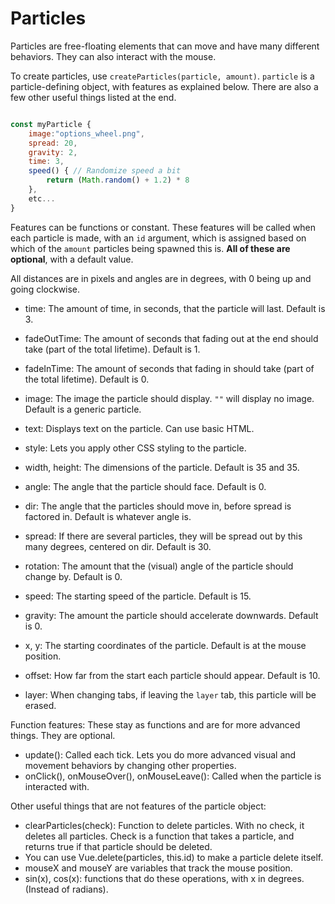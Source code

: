 # Particles

Particles are free-floating elements that can move and have many different behaviors. They can also interact with the mouse.

To create particles, use `createParticles(particle, amount)`. `particle` is a particle-defining object, with features as explained below. There are also a few other useful things listed at the end.

```js

const myParticle {
    image:"options_wheel.png",
    spread: 20,
    gravity: 2,
    time: 3,
    speed() { // Randomize speed a bit
        return (Math.random() + 1.2) * 8 
    },
    etc...
}
```

Features can be functions or constant. These features will be called when each particle is made, with an `id` argument, which is assigned based on which of the `amount` particles being spawned this is. **All of these are optional**, with a default value.

All distances are in pixels and angles are in degrees, with 0 being up and going clockwise.

- time: The amount of time, in seconds, that the particle will last. Default is 3.
- fadeOutTime: The amount of seconds that fading out at the end should take (part of the total lifetime). Default is 1.
- fadeInTime: The amount of seconds that fading in should take (part of the total lifetime). Default is 0.

- image: The image the particle should display. `""` will display no image. Default is a generic particle.
- text: Displays text on the particle. Can use basic HTML.
- style: Lets you apply other CSS styling to the particle.
- width, height: The dimensions of the particle. Default is 35 and 35.

- angle: The angle that the particle should face. Default is 0.
- dir: The angle that the particles should move in, before spread is factored in. Default is whatever angle is.
- spread: If there are several particles, they will be spread out by this many degrees, centered on dir. Default is 30.

- rotation: The amount that the (visual) angle of the particle should change by. Default is 0.
- speed: The starting speed of the particle. Default is 15.
- gravity: The amount the particle should accelerate downwards. Default is 0.

- x, y: The starting coordinates of the particle. Default is at the mouse position.
- offset: How far from the start each particle should appear. Default is 10.

- layer: When changing tabs, if leaving the `layer` tab, this particle will be erased.


Function features: These stay as functions and are for more advanced things. They are optional.

- update(): Called each tick. Lets you do more advanced visual and movement behaviors by changing other properties.
- onClick(), onMouseOver(), onMouseLeave(): Called when the particle is interacted with.


Other useful things that are not features of the particle object:

- clearParticles(check): Function to delete particles. With no check, it deletes all particles. Check is a function that takes a particle, and returns true if that particle should be deleted.
- You can use Vue.delete(particles, this.id) to make a particle delete itself.
- mouseX and mouseY are variables that track the mouse position.
- sin(x), cos(x): functions that do these operations, with x in degrees. (Instead of radians).